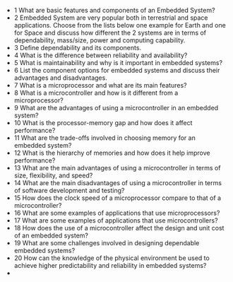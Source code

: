 - 1 What are basic features and components of an Embedded System?
- 2 Embedded System are very popular both in terrestrial and space applications. Choose from the lists below one example for Earth and one for Space and discuss how different the 2 systems are in terms of dependability, mass/size, power and computing capability.
- 3 Define dependability and its components.
- 4 What is the difference between reliability and availability?
- 5 What is maintainability and why is it important in embedded systems?
- 6 List the component options for embedded systems and discuss their advantages and disadvantages.
- 7 What is a microprocessor and what are its main features?
- 8 What is a microcontroller and how is it different from a microprocessor?
- 9 What are the advantages of using a microcontroller in an embedded system?
- 10 What is the processor-memory gap and how does it affect performance?
- 11 What are the trade-offs involved in choosing memory for an embedded system?
- 12 What is the hierarchy of memories and how does it help improve performance?
- 13 What are the main advantages of using a microcontroller in terms of size, flexibility, and speed?
- 14 What are the main disadvantages of using a microcontroller in terms of software development and testing?
- 15 How does the clock speed of a microprocessor compare to that of a microcontroller?
- 16 What are some examples of applications that use microprocessors?
- 17 What are some examples of applications that use microcontrollers?
- 18 How does the use of a microcontroller affect the design and unit cost of an embedded system?
- 19 What are some challenges involved in designing dependable embedded systems?
- 20 How can the knowledge of the physical environment be used to achieve higher predictability and reliability in embedded systems?
-